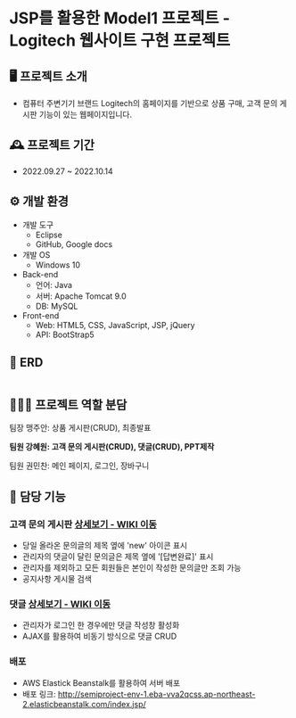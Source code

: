 # JSP를 활용한 Model1 프로젝트 - Logitech 웹사이트 구현 프로젝트

## 🖥️ 프로젝트 소개
- 컴퓨터 주변기기 브랜드 Logitech의 홈페이지를 기반으로 상품 구매, 고객 문의 게시판 기능이 있는 웹페이지입니다. 

## 🕰️ 프로젝트 기간
- 2022.09.27 ~ 2022.10.14

## ⚙️ 개발 환경
- 개발 도구
    - Eclipse
    - GitHub, Google docs
- 개발 OS
    - Windows 10
- Back-end
    - 언어: Java
    - 서버: Apache Tomcat 9.0
    - DB: MySQL
- Front-end
    - Web: HTML5, CSS, JavaScript, JSP, jQuery
    - API: BootStrap5

## 📜 ERD
<img src="https://user-images.githubusercontent.com/106582252/210236788-617c185d-fbda-4064-bd52-2fa8674c8dfa.png" alt=""></img>


## 🧑‍🤝‍🧑 프로젝트 역할 분담
팀장 맹주안: 상품 게시판(CRUD), 최종발표


<b>팀원 강혜원: 고객 문의 게시판(CRUD), 댓글(CRUD), PPT제작</b>


팀원 권민찬: 메인 페이지, 로그인, 장바구니

## 📌 담당 기능
### 고객 문의 게시판 [상세보기 - WIKI 이동](https://github.com/JuanMaeng/SemiProject_1/wiki/%EA%B3%A0%EA%B0%9D-%EB%AC%B8%EC%9D%98-%EA%B2%8C%EC%8B%9C%ED%8C%90-%EC%A3%BC%EC%9A%94-%EA%B8%B0%EB%8A%A5-%EC%86%8C%EA%B0%9C)
- 당일 올라온 문의글의 제목 옆에 'new' 아이콘 표시
- 관리자의 댓글이 달린 문의글은 제목 옆에 '[답변완료]' 표시
- 관리자를 제외하고 모든 회원들은 본인이 작성한 문의글만 조회 가능
- 공지사항 게시물 검색

### 댓글 [상세보기 - WIKI 이동](https://github.com/JuanMaeng/SemiProject_1/wiki/%EB%8C%93%EA%B8%80-%EC%A3%BC%EC%9A%94-%EA%B8%B0%EB%8A%A5-%EC%86%8C%EA%B0%9C)
- 관리자가 로그인 한 경우에만 댓글 작성창 활성화
- AJAX를 활용하여 비동기 방식으로 댓글 CRUD

### 배포
- AWS Elastick Beanstalk를 활용하여 서버 배포
- 배포 링크: <http://semiproject-env-1.eba-vva2qcss.ap-northeast-2.elasticbeanstalk.com/index.jsp/>
